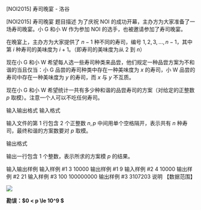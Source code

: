 



[NOI2015] 寿司晚宴 - 洛谷














[NOI2015] 寿司晚宴
题目描述
为了庆祝 NOI 的成功开幕，主办方为大家准备了一场寿司晚宴。小 G 和小 W 作为参加 NOI 的选手，也被邀请参加了寿司晚宴。

在晚宴上，主办方为大家提供了 $n−1$ 种不同的寿司，编号 $1,2,3,\ldots,n-1$，其中第 $i$ 种寿司的美味度为 $i+1$。（即寿司的美味度为从 $2$ 到 $n$）

现在小 G 和小 W 希望每人选一些寿司种类来品尝，他们规定一种品尝方案为不和谐的当且仅当：小 G 品尝的寿司种类中存在一种美味度为 $x$ 的寿司，小 W 品尝的寿司中存在一种美味度为 $y$ 的寿司，而 $x$ 与 $y$ 不互质。

现在小 G 和小 W 希望统计一共有多少种和谐的品尝寿司的方案（对给定的正整数 $p$ 取模）。注意一个人可以不吃任何寿司。

输入输出格式
输入格式

输入文件的第 $1$ 行包含 $2$ 个正整数 $n, p$ 中间用单个空格隔开，表示共有 $n$ 种寿司，最终和谐的方案数要对 $p$ 取模。

输出格式

输出一行包含 $1$ 个整数，表示所求的方案模 $p$ 的结果。

输入输出样例
输入样例 #1
3 10000
输出样例 #1
9
输入样例 #2
4 10000
输出样例 #2
21
输入样例 #3
100 100000000
输出样例 #3
3107203
说明
【数据范围】


 ![](https://cdn.luogu.com.cn/upload/pic/1506.png) 


**勘误：$0 < p \le 10^9 $**






